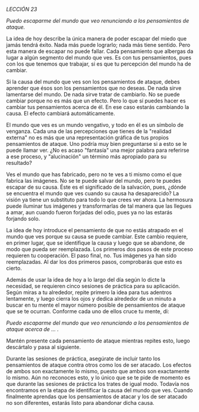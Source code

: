 *LECCIÓN 23*

*Puedo escaparme del mundo que veo renunciando a los pensamientos de ataque.*

La idea de hoy describe la única manera de poder escapar del miedo que jamás tendrá éxito. Nada más puede lograrlo; nada más tiene sentido. Pero esta manera de escapar no puede fallar. Cada pensamiento que albergas da lugar a algún segmento del mundo que ves. Es con tus pensamientos, pues con los que tenemos que trabajar, si es que tu percepción del mundo ha de cambiar.

Si la causa del mundo que ves son los pensamientos de ataque, debes aprender que ésos son los pensamientos que no deseas. De nada sirve lamentarse del mundo. De nada sirve tratar de cambiarlo. No se puede cambiar porque no es más que un efecto. Pero lo que sí puedes hacer es cambiar tus pensamientos acerca de él. En ese caso estarás cambiando la causa. El efecto cambiará automáticamente.

El mundo que ves es un mundo vengativo, y todo en él es un símbolo de venganza. Cada una de las percepciones que tienes de la "realidad externa" no es más que una representación gráfica de tus propios pensamientos de ataque. Uno podría muy bien preguntarse si a esto se le puede llamar ver. ¿No es acaso "fantasía" una mejor palabra para referirse a ese proceso, y "alucinación" un término más apropiado para su resultado?

Ves el mundo que has fabricado, pero no te ves a ti mismo como el que fabrica las imágenes. No se te puede salvar del mundo, pero te puedes escapar de su causa. Éste es el significado de la salvación, pues, ¿dónde se encuentra el mundo que ves cuando su causa ha desaparecido? La visión ya tiene un substituto para todo lo que crees ver ahora. La hermosura puede iluminar tus imágenes y transformarlas de tal manera que las llegues a amar, aun cuando fueron forjadas del odio, pues ya no las estarás forjando solo.

La idea de hoy introduce el pensamiento de que no estás atrapado en el mundo que ves porque su causa se puede cambiar. Este cambio requiere, en primer lugar, que se identifique la causa y luego que se abandone, de modo que pueda ser reemplazada. Los primeros dos pasos de este proceso requieren tu cooperación. El paso final, no. Tus imágenes ya han sido reemplazadas. Al dar los dos primeros pasos, comprobarás que esto es cierto.

Además de usar la idea de hoy a lo largo del día según lo dicte la necesidad, se requieren cinco sesiones de práctica para su aplicación. Según miras a tu alrededor, repite primero la idea para tus adentros lentamente, y luego cierra los ojos y dedica alrededor de un minuto a buscar en tu mente el mayor número posible de pensamientos de ataque que se te ocurran. Conforme cada uno de ellos cruce tu mente, di:

_Puedo escaparme del mundo que veo renunciando a los pensamientos de ataque acerca de ... ._

Mantén presente cada pensamiento de ataque mientras repites esto, luego descártalo y pasa al siguiente.

Durante las sesiones de práctica, asegúrate de incluir tanto los pensamientos de ataque contra otros como los de ser atacado. Los efectos de ambos son exactamente lo mismo, puesto que ambos son exactamente lo mismo. Aún no reconoces esto, y lo único que se te pide de momento es que durante las sesiones de práctica los trates de igual modo. Todavía nos encontramos en la etapa de identificar la causa del mundo que ves. Cuando finalmente aprendas que los pensamientos de atacar y los de ser atacado no son diferentes, estarás listo para abandonar dicha causa.